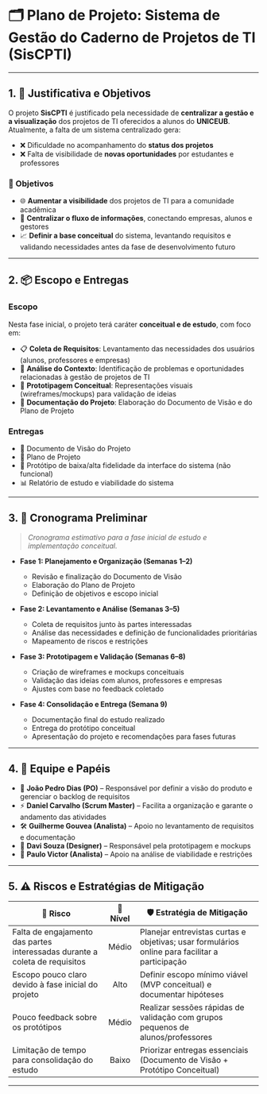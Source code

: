 # 🗂️ Plano de Projeto: Sistema de Gestão do Caderno de Projetos de TI (SisCPTI) 

---

## 1. 🎯 Justificativa e Objetivos

O projeto **SisCPTI** é justificado pela necessidade de **centralizar a gestão e a visualização** dos projetos de TI oferecidos a alunos do **UNICEUB**.  
Atualmente, a falta de um sistema centralizado gera:

- ❌ Dificuldade no acompanhamento do **status dos projetos**  
- ❌ Falta de visibilidade de **novas oportunidades** por estudantes e professores  

### 🔑 Objetivos
- 🌐 **Aumentar a visibilidade** dos projetos de TI para a comunidade acadêmica  
- 📡 **Centralizar o fluxo de informações**, conectando empresas, alunos e gestores  
- 📈 **Definir a base conceitual** do sistema, levantando requisitos e validando necessidades antes da fase de desenvolvimento futuro  

---

## 2. 📦 Escopo e Entregas

### Escopo
Nesta fase inicial, o projeto terá caráter **conceitual e de estudo**, com foco em:  
- 📋 **Coleta de Requisitos**: Levantamento das necessidades dos usuários (alunos, professores e empresas)  
- 🧭 **Análise do Contexto**: Identificação de problemas e oportunidades relacionadas à gestão de projetos de TI  
- 🎨 **Prototipagem Conceitual**: Representações visuais (wireframes/mockups) para validação de ideias  
- 📑 **Documentação do Projeto**: Elaboração do Documento de Visão e do Plano de Projeto  

### Entregas
- 📘 Documento de Visão do Projeto  
- 📑 Plano de Projeto  
- 🎨 Protótipo de baixa/alta fidelidade da interface do sistema (não funcional)  
- 📊 Relatório de estudo e viabilidade do sistema  

---

## 3. 📅 Cronograma Preliminar

> *Cronograma estimativo para a fase inicial de estudo e implementação conceitual.*

- **Fase 1: Planejamento e Organização (Semanas 1–2)**  
  - Revisão e finalização do Documento de Visão  
  - Elaboração do Plano de Projeto  
  - Definição de objetivos e escopo inicial  

- **Fase 2: Levantamento e Análise (Semanas 3–5)**  
  - Coleta de requisitos junto às partes interessadas  
  - Análise das necessidades e definição de funcionalidades prioritárias  
  - Mapeamento de riscos e restrições  

- **Fase 3: Prototipagem e Validação (Semanas 6–8)**  
  - Criação de wireframes e mockups conceituais  
  - Validação das ideias com alunos, professores e empresas  
  - Ajustes com base no feedback coletado  

- **Fase 4: Consolidação e Entrega (Semana 9)**  
  - Documentação final do estudo realizado  
  - Entrega do protótipo conceitual  
  - Apresentação do projeto e recomendações para fases futuras  

---

## 4. 👥 Equipe e Papéis

- 🧭 **João Pedro Dias (PO)** – Responsável por definir a visão do produto e gerenciar o backlog de requisitos  
- ⚡ **Daniel Carvalho (Scrum Master)** – Facilita a organização e garante o andamento das atividades  
- 🛠️ **Guilherme Gouvea (Analista)** – Apoio no levantamento de requisitos e documentação  
- 🎨 **Davi Souza (Designer)** – Responsável pela prototipagem e mockups  
- 🔗 **Paulo Victor (Analista)** – Apoio na análise de viabilidade e restrições  

---

## 5. ⚠️ Riscos e Estratégias de Mitigação

| 🚩 **Risco** | 🔎 **Nível** | 🛡️ **Estratégia de Mitigação** |
|--------------|:-----------:|--------------------------------|
| Falta de engajamento das partes interessadas durante a coleta de requisitos | Médio | Planejar entrevistas curtas e objetivas; usar formulários online para facilitar a participação |
| Escopo pouco claro devido à fase inicial do projeto | Alto | Definir escopo mínimo viável (MVP conceitual) e documentar hipóteses |
| Pouco feedback sobre os protótipos | Médio | Realizar sessões rápidas de validação com grupos pequenos de alunos/professores |
| Limitação de tempo para consolidação do estudo | Baixo | Priorizar entregas essenciais (Documento de Visão + Protótipo Conceitual) |

---
